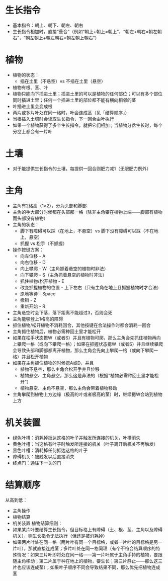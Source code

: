 # 生长指令
- 基本指令：朝上、朝下、朝左、朝右
- 生长指令相加时，直接“叠合”（例如“朝上+朝上=朝上”，“朝左+朝右=朝左朝右”，“朝左朝上+朝左朝右=朝左朝上朝右”）

# 植物
- 植物的状态：
    - 插在土里（不悬空）vs 不插在土里（悬空）
- 植物有根、茎、叶
- 植物只能向下插进土里；插进土里的可以是植物的任何部位；可以有多个部位同时插进土里；任何一个插进土里的部位都不能有横向相邻的茎
- 叶插进土里会变成根
- 两片或多片叶处在同一格时，叶会连成茎（见「结算顺序」）
- 当根插入土壤时会读取生长指令，下一回合由叶执行
- 如果一个植物获得了多个生长指令，就把它们相加；当植物分岔生长时，每个分岔上都会有一片叶

# 土壤
- 对于能提供生长指令的土壤，每提供一回合则肥力减1（无限肥力例外）

# 主角
- 主角有2格高（1×2），分为头部和脚部
- 主角的手大部分时候都在头部那一格（除非主角攀在植物上端——脚部有植物而头部没有植物）
- 主角的状态：
    - 脚下有障碍可以踩（在地上，不悬空）vs 脚下没有障碍可以踩（不在地上，悬空）
    - 抓握 vs 松手（不抓握）
- 操作按键方案：
    - 向左位移 - A
    - 向右位移 - D
    - 向上攀爬 - W（主角抓着悬空的植物时非法）
    - 向下攀爬 - S（主角抓着悬空的植物时非法）
    - 抓住植物/松开植物 - E
    - 改变抓握植物的位置 - 上下左右（只有主角在地上且抓握植物时才合法）
    - 原地等待 - Space
    - 撤销 - Z
    - 重新开始 - R
- 主角悬空时会下落，落下距离不能超过3，否则会死
- 主角能够登上1格高的障碍
- 抓住植物/松开植物不消耗回合，其他按键在合法操作时都会消耗一回合
- 主角抓住植物后，植物必需种回土里才能松开
- 如果在松手状态摁W（或者S）并且有植物可爬，那么主角会先抓住植物再向上攀爬一格（或向下攀爬一格）；如果在抓握状态摁W（或者S）并且继续攀爬会导致头部和脚部都离开植物，那么主角会先向上攀爬一格（或向下攀爬一格）并且松开植物
- 如果在主角抓住植物的时候摁A或D，并且
    - 植物不悬空，那么主角会松开手并且位移
    - 植物悬空、主角悬空，那么这是非法的（根据“植物必需种回土里才能松开”）
    - 植物悬空、主角不悬空，那么主角会带着植物移动
- 主角攀爬到植物上方边缘（极高的叶或者极高的茎）时，继续摁W会站到植物上方

# 机关装置
- 绿色叶槽：消耗掉抵达这格的叶子并触发所连接的机关，叶槽消失
- 黄色叶槽：当这格有叶子时触发所连接的机关（叶子离开后机关不再触发）
- 黑色叶槽：消耗掉任何抵达这格的叶子
- 障碍机关：被触发以后直接消失
- 终点门：通往下一关的门

# 结算顺序
从高到低：
- 主角操作
- 植物结算
- 机关装置
植物结算细则：
- 如果某片叶要结算生长指令，但目标格上有障碍（土、根、茎、主角以及障碍机关），则生长指令无法执行（但还是被消耗掉）
- 如果两片叶处在同一格（两片叶有同一个目标格，或者一片叶的目标格是另一片叶），那就直接连成茎；多片叶处在同一格同理（有个不符合结算顺序的特殊情况：如果三片叶即将处在同一格——第一片叶属于主角手持的植物，要跟随主角移动；第二片属于种在地上的植物，要生长；第三片静止——那么这三片也应该连成茎）；如果叶子顺序不同会导致结果不同，那么优先把植物连成茎